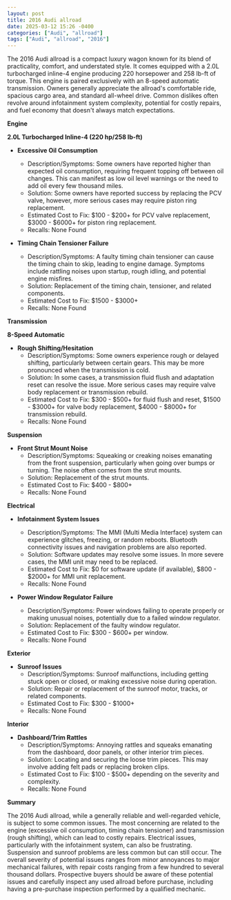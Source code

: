 ```yaml
---
layout: post
title: 2016 Audi allroad
date: 2025-03-12 15:26 -0400
categories: ["Audi", "allroad"]
tags: ["Audi", "allroad", "2016"]
---
```

The 2016 Audi allroad is a compact luxury wagon known for its blend of practicality, comfort, and understated style. It comes equipped with a 2.0L turbocharged inline-4 engine producing 220 horsepower and 258 lb-ft of torque. This engine is paired exclusively with an 8-speed automatic transmission. Owners generally appreciate the allroad's comfortable ride, spacious cargo area, and standard all-wheel drive. Common dislikes often revolve around infotainment system complexity, potential for costly repairs, and fuel economy that doesn't always match expectations.

**Engine**

**2.0L Turbocharged Inline-4 (220 hp/258 lb-ft)**

*   **Excessive Oil Consumption**
    *   Description/Symptoms: Some owners have reported higher than expected oil consumption, requiring frequent topping off between oil changes. This can manifest as low oil level warnings or the need to add oil every few thousand miles.
    *   Solution: Some owners have reported success by replacing the PCV valve, however, more serious cases may require piston ring replacement.
    *   Estimated Cost to Fix: $100 - $200+ for PCV valve replacement, $3000 - $6000+ for piston ring replacement.
    *   Recalls: None Found

*   **Timing Chain Tensioner Failure**
    *   Description/Symptoms: A faulty timing chain tensioner can cause the timing chain to skip, leading to engine damage. Symptoms include rattling noises upon startup, rough idling, and potential engine misfires.
    *   Solution: Replacement of the timing chain, tensioner, and related components.
    *   Estimated Cost to Fix: $1500 - $3000+
    *   Recalls: None Found

**Transmission**

**8-Speed Automatic**

*   **Rough Shifting/Hesitation**
    *   Description/Symptoms: Some owners experience rough or delayed shifting, particularly between certain gears. This may be more pronounced when the transmission is cold.
    *   Solution: In some cases, a transmission fluid flush and adaptation reset can resolve the issue. More serious cases may require valve body replacement or transmission rebuild.
    *   Estimated Cost to Fix: $300 - $500+ for fluid flush and reset, $1500 - $3000+ for valve body replacement, $4000 - $8000+ for transmission rebuild.
    *   Recalls: None Found

**Suspension**

*   **Front Strut Mount Noise**
    *   Description/Symptoms: Squeaking or creaking noises emanating from the front suspension, particularly when going over bumps or turning. The noise often comes from the strut mounts.
    *   Solution: Replacement of the strut mounts.
    *   Estimated Cost to Fix: $400 - $800+
    *   Recalls: None Found

**Electrical**

*   **Infotainment System Issues**
    *   Description/Symptoms: The MMI (Multi Media Interface) system can experience glitches, freezing, or random reboots. Bluetooth connectivity issues and navigation problems are also reported.
    *   Solution: Software updates may resolve some issues. In more severe cases, the MMI unit may need to be replaced.
    *   Estimated Cost to Fix: $0 for software update (if available), $800 - $2000+ for MMI unit replacement.
    *   Recalls: None Found

*   **Power Window Regulator Failure**
    *   Description/Symptoms: Power windows failing to operate properly or making unusual noises, potentially due to a failed window regulator.
    *   Solution: Replacement of the faulty window regulator.
    *   Estimated Cost to Fix: $300 - $600+ per window.
    *   Recalls: None Found

**Exterior**

*   **Sunroof Issues**
    *   Description/Symptoms: Sunroof malfunctions, including getting stuck open or closed, or making excessive noise during operation.
    *   Solution: Repair or replacement of the sunroof motor, tracks, or related components.
    *   Estimated Cost to Fix: $300 - $1000+
    *   Recalls: None Found

**Interior**

*   **Dashboard/Trim Rattles**
    *   Description/Symptoms: Annoying rattles and squeaks emanating from the dashboard, door panels, or other interior trim pieces.
    *   Solution: Locating and securing the loose trim pieces. This may involve adding felt pads or replacing broken clips.
    *   Estimated Cost to Fix: $100 - $500+ depending on the severity and complexity.
    *   Recalls: None Found

**Summary**

The 2016 Audi allroad, while a generally reliable and well-regarded vehicle, is subject to some common issues. The most concerning are related to the engine (excessive oil consumption, timing chain tensioner) and transmission (rough shifting), which can lead to costly repairs. Electrical issues, particularly with the infotainment system, can also be frustrating. Suspension and sunroof problems are less common but can still occur. The overall severity of potential issues ranges from minor annoyances to major mechanical failures, with repair costs ranging from a few hundred to several thousand dollars. Prospective buyers should be aware of these potential issues and carefully inspect any used allroad before purchase, including having a pre-purchase inspection performed by a qualified mechanic.


